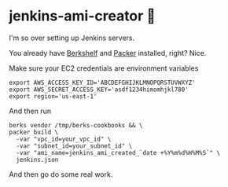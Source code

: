 # jenkins-ami-creator :tophat:

I'm so over setting up Jenkins servers.

You already have [Berkshelf](http://berkshelf.com/) and [Packer](https://www.packer.io/intro/getting-started/setup.html) installed, right? Nice.

Make sure your EC2 credentials are environment variables

    export AWS_ACCESS_KEY_ID='ABCDEFGHIJKLMNOPQRSTUVWXYZ'
    export AWS_SECRET_ACCESS_KEY='asdf1234himomhjkl780'
    export region='us-east-1'

And then run

    berks vendor /tmp/berks-cookbooks && \
    packer build \
      -var "vpc_id=your_vpc_id" \
      -var "subnet_id=your_subnet_id" \
      -var "ami_name=jenkins_ami_created_`date +%Y%m%d%H%M%S`" \
      jenkins.json 

And then go do some real work.